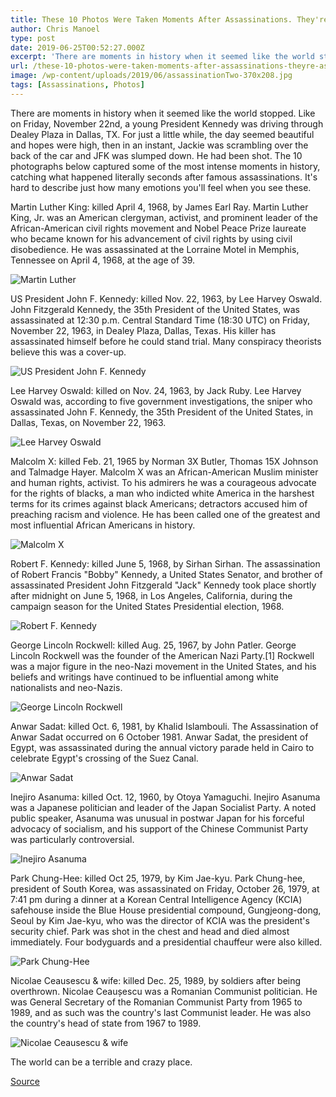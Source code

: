 ```yaml
---
title: These 10 Photos Were Taken Moments After Assassinations. They're As Profound As They Are Eerie.
author: Chris Manoel
type: post
date: 2019-06-25T00:52:27.000Z
excerpt: 'There are moments in history when it seemed like the world stopped. Like on Friday, November 22nd, a young President Kennedy was driving through Dealey Plaza in Dallas, TX.'
url: /these-10-photos-were-taken-moments-after-assassinations-theyre-as-profound-as-they-are-eerie/
image: /wp-content/uploads/2019/06/assassinationTwo-370x208.jpg
tags: [Assassinations, Photos]
---
```


There are moments in history when it seemed like the world stopped. Like on Friday, November 22nd, a young President Kennedy was driving through Dealey Plaza in Dallas, TX. For just a little while, the day seemed beautiful and hopes were high, then in an instant, Jackie was scrambling over the back of the car and JFK was slumped down. He had been shot. The 10 photographs below captured some of the most intense moments in history, catching what happened literally seconds after famous assassinations. It's hard to describe just how many emotions you'll feel when you see these.

Martin Luther King: killed April 4, 1968, by James Earl Ray. Martin Luther King, Jr. was an American clergyman, activist, and prominent leader of the African-American civil rights movement and Nobel Peace Prize laureate who became known for his advancement of civil rights by using civil disobedience. He was assassinated at the Lorraine Motel in Memphis, Tennessee on April 4, 1968, at the age of 39.

![Martin Luther](/wp-content/uploads/2019/06/assassinations-300x202.jpg)

US President John F. Kennedy: killed Nov. 22, 1963, by Lee Harvey Oswald. John Fitzgerald Kennedy, the 35th President of the United States, was assassinated at 12:30 p.m. Central Standard Time (18:30 UTC) on Friday, November 22, 1963, in Dealey Plaza, Dallas, Texas. His killer has assassinated himself before he could stand trial. Many conspiracy theorists believe this was a cover-up.

![US President John F. Kennedy](/wp-content/uploads/2019/06/assassinations4-300x198.jpg)

Lee Harvey Oswald: killed on Nov. 24, 1963, by Jack Ruby. Lee Harvey Oswald was, according to five government investigations, the sniper who assassinated John F. Kennedy, the 35th President of the United States, in Dallas, Texas, on November 22, 1963.

![Lee Harvey Oswald](/wp-content/uploads/2019/06/assassinations2-300x241.jpg)

Malcolm X: killed Feb. 21, 1965 by Norman 3X Butler, Thomas 15X Johnson and Talmadge Hayer. Malcolm X was an African-American Muslim minister and human rights, activist. To his admirers he was a courageous advocate for the rights of blacks, a man who indicted white America in the harshest terms for its crimes against black Americans; detractors accused him of preaching racism and violence. He has been called one of the greatest and most influential African Americans in history.

![Malcolm X](/wp-content/uploads/2019/06/assassinations3-283x300.jpg)

Robert F. Kennedy: killed June 5, 1968, by Sirhan Sirhan. The assassination of Robert Francis "Bobby" Kennedy, a United States Senator, and brother of assassinated President John Fitzgerald "Jack" Kennedy took place shortly after midnight on June 5, 1968, in Los Angeles, California, during the campaign season for the United States Presidential election, 1968.

![Robert F. Kennedy](/wp-content/uploads/2019/06/assassinations5-300x200.jpg)

George Lincoln Rockwell: killed Aug. 25, 1967, by John Patler. George Lincoln Rockwell was the founder of the American Nazi Party.[1] Rockwell was a major figure in the neo-Nazi movement in the United States, and his beliefs and writings have continued to be influential among white nationalists and neo-Nazis.

![George Lincoln Rockwell](/wp-content/uploads/2019/06/assassinations6-300x247.jpg)

Anwar Sadat: killed Oct. 6, 1981, by Khalid Islambouli. The Assassination of Anwar Sadat occurred on 6 October 1981. Anwar Sadat, the president of Egypt, was assassinated during the annual victory parade held in Cairo to celebrate Egypt's crossing of the Suez Canal.

![Anwar Sadat](/wp-content/uploads/2019/06/assassinations7-300x169.jpg)

Inejiro Asanuma: killed Oct. 12, 1960, by Otoya Yamaguchi. Inejiro Asanuma was a Japanese politician and leader of the Japan Socialist Party. A noted public speaker, Asanuma was unusual in postwar Japan for his forceful advocacy of socialism, and his support of the Chinese Communist Party was particularly controversial.

![Inejiro Asanuma](/wp-content/uploads/2019/06/assassinations8-300x249.jpg)

Park Chung-Hee: killed Oct 25, 1979, by Kim Jae-kyu. Park Chung-hee, president of South Korea, was assassinated on Friday, October 26, 1979, at 7:41 pm during a dinner at a Korean Central Intelligence Agency (KCIA) safehouse inside the Blue House presidential compound, Gungjeong-dong, Seoul by Kim Jae-kyu, who was the director of KCIA was the president's security chief. Park was shot in the chest and head and died almost immediately. Four bodyguards and a presidential chauffeur were also killed.

![Park Chung-Hee](/wp-content/uploads/2019/06/assassinations9-198x300.jpg)

Nicolae Ceausescu & wife: killed Dec. 25, 1989, by soldiers after being overthrown. Nicolae Ceaușescu was a Romanian Communist politician. He was General Secretary of the Romanian Communist Party from 1965 to 1989, and as such was the country's last Communist leader. He was also the country's head of state from 1967 to 1989.

![Nicolae Ceausescu & wife](/wp-content/uploads/2019/06/assassinations10-300x183.jpg)

The world can be a terrible and crazy place.

[Source](http://web.archive.org/web/20131219171042/http://imgur.com/a/Q3gDb)
